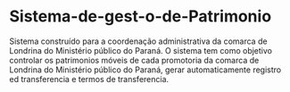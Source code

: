 # Sistema-de-gest-o-de-Patrimonio
Sistema construído para a coordenação administrativa da comarca de Londrina do Ministério público do Paraná. O sistema tem como objetivo controlar os patrimonios móveis de cada promotoria da comarca de Londrina do Ministério público do Paraná, gerar automaticamente registro ed transferencia e termos de transferencia.
